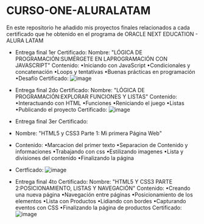# CURSO-ONE-ALURALATAM
En este repositorio he añadido mis proyectos finales relacionados a cada certificado que he obtenido en el programa de ORACLE NEXT EDUCATION - ALURA LATAM

- Entrega final 1er Certificado:
Nombre:  "LÓGICA DE PROGRAMACIÓN:SUMÉRGETE EN LAPROGRAMACIÓN CON JAVASCRIPT"
Contenido:
    •Iniciando con JavaScript
    •Condicionales y concatenación
    •Loops y tentativas
    •Buenas prácticas en programación
    •Desafío
Certificado:
  ![image](https://github.com/dleonDesarrollo/CURSO-ONE-ALURALATAM/assets/102374379/7f549786-a675-4d7e-81e6-d81189cc0590)

  
- Entrega final 2do Certificado:
Nombre: "LÓGICA DE PROGRAMACIÓN:EXPLORAR FUNCIONES Y LISTAS"
Contenido:
  •Interactuando con HTML
  •Funciones
  •Reniciando el juego
  •Listas
  •Publicando el proyecto
Certificado:
  ![image](https://github.com/dleonDesarrollo/CURSO-ONE-ALURALATAM/assets/102374379/d039afd4-1bea-463d-bb40-d1107b7318ce)

- Entrega final 3er Certificado:
- Nombre: "HTML5 y CSS3 Parte 1: Mi primera Página Web"
- Contenido:
    •Marcacion del primer texto
    •Separacion de Contenido y informaciones
    •Trabajando con css
    •Estilizando imagenes
    •Lista y divisiones del contenido
    •Finalizando la página
- Certficado:
  ![image](https://github.com/dleonDesarrollo/CURSO-ONE-ALURALATAM/assets/102374379/6dccb6f2-379e-46fa-843a-cb6cd4c10f2a)


- Entrega final 4to Certificado:
Nombre: "HTML5 Y CSS3 PARTE 2:POSICIONAMIENTO, LISTAS Y NAVEGACIÓN"
Contenido:
    •Creando una nueva página
    •Navegación entre páginas
    •Posicionamiento de los elementos
    •Lista con Productos
    •Lidiando con bordes
    •Capturando eventos con CSS
    •Finalizando la página de productos
Certificado:
  ![image](https://github.com/dleonDesarrollo/CURSO-ONE-ALURALATAM/assets/102374379/5e84c656-9f36-4027-aebd-230f59fca691)
